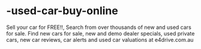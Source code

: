 -used-car-buy-online
====================

Sell your car for FREE!!, Search from over thousands of new and used cars for sale. Find new cars for sale, new and demo dealer specials, used private cars, new car reviews, car alerts and used car valuations at e4drive.com.au